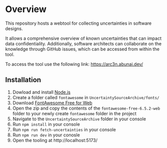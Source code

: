 # Overview

This repository hosts a webtool for collecting uncertainties in software designs.

It allows a comprehensive overview of known uncertainties that can impact data confidentiality.
Additionally, software architects can collaborate on the knowledge through GitHub issues, which can be accessed from within the tool.

To access the tool use the following link:
https://arc3n.abunai.dev/

## Installation
1) Dowload and install [Node.js](https://nodejs.org/en/download)
3) Create a folder called `fontawesome` in `UncertaintySourceArchive/fonts/`
4) Download [FontAwesome Free for Web](https://fontawesome.com/download)
5) Open the zip and copy the contents of the `fontawesome-free-6.5.2-web` folder to your newly create `fontawesome` folder in the project
6) Navigate to the `UncertaintySourceArchive` folder in your console
7) Run `npm install` in your console
8) Run `npm run fetch-uncertainties` in your console
9) Run `npm run dev` in your conosle
10) Open the tooling at http://localhost:5173/
